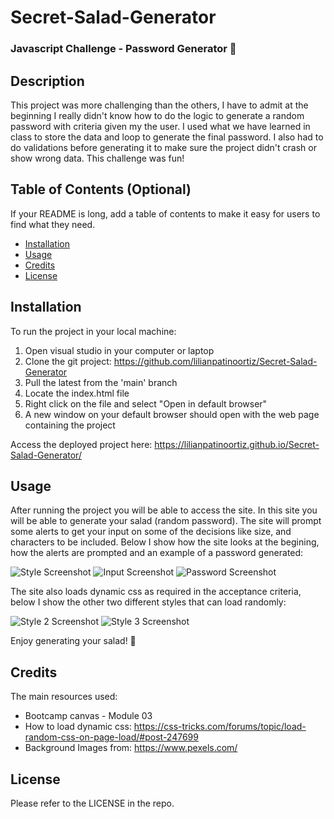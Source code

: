 # Secret-Salad-Generator
### Javascript Challenge - Password Generator 🥗

## Description

This project was more challenging than the others, I have to admit at the beginning I really didn't know how to do the logic to generate a random password with criteria given my the user.
I used what we have learned in class to store the data and loop to generate the final password. I also had to do validations before generating it to make sure the project didn't crash or show wrong data.
This challenge was fun!

## Table of Contents (Optional)

If your README is long, add a table of contents to make it easy for users to find what they need.

- [Installation](#installation)
- [Usage](#usage)
- [Credits](#credits)
- [License](#license)

## Installation

To run the project in your local machine:

1. Open visual studio in your computer or laptop
2. Clone the git project: https://github.com/lilianpatinoortiz/Secret-Salad-Generator
3. Pull the latest from the 'main' branch
4. Locate the index.html file
5. Right click on the file and select "Open in default browser"
6. A new window on your default browser should open with the web page containing the project

Access the deployed project here: https://lilianpatinoortiz.github.io/Secret-Salad-Generator/

## Usage

After running the project you will be able to access the site. In this site you will be able to generate your salad (random password).
The site will prompt some alerts to get your input on some of the decisions like size, and characters to be included.
Below I show how the site looks at the begining, how the alerts are prompted and an example of a password generated:

![Style Screenshot](assets/images/ss1.png)
![Input Screenshot](assets/images/input.png)
![Password Screenshot](assets/images/password.png)

The site also loads dynamic css as required in the acceptance criteria, below I show the other two different styles that can load randomly:

![Style 2 Screenshot](assets/images/ss2.png)
![Style 3 Screenshot](assets/images/ss3.png)


Enjoy generating your salad! 🥗

## Credits

The main resources used:

- Bootcamp canvas - Module 03
- How to load dynamic css: https://css-tricks.com/forums/topic/load-random-css-on-page-load/#post-247699
- Background Images from: https://www.pexels.com/

## License

Please refer to the LICENSE in the repo.

